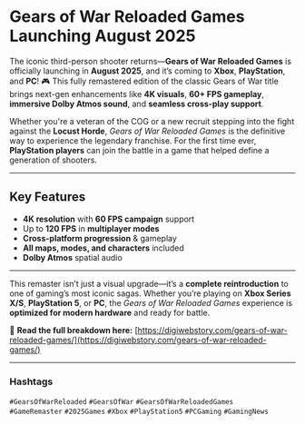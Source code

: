 # Gears of War Reloaded Games Launching August 2025

The iconic third-person shooter returns—**Gears of War Reloaded Games** is officially launching in **August 2025**, and it’s coming to **Xbox**, **PlayStation**, and **PC**! 🎮 This fully remastered edition of the classic Gears of War title brings next-gen enhancements like **4K visuals**, **60+ FPS gameplay**, **immersive Dolby Atmos sound**, and **seamless cross-play support**.

Whether you're a veteran of the COG or a new recruit stepping into the fight against the **Locust Horde**, *Gears of War Reloaded Games* is the definitive way to experience the legendary franchise. For the first time ever, **PlayStation players** can join the battle in a game that helped define a generation of shooters.

---

##  Key Features

-  **4K resolution** with **60 FPS campaign** support  
-  Up to **120 FPS** in **multiplayer modes**  
-  **Cross-platform progression** & gameplay  
-  **All maps, modes, and characters** included  
-  **Dolby Atmos** spatial audio  

---

This remaster isn’t just a visual upgrade—it’s a **complete reintroduction** to one of gaming’s most iconic sagas. Whether you’re playing on **Xbox Series X/S**, **PlayStation 5**, or **PC**, the *Gears of War Reloaded Games* experience is **optimized for modern hardware** and ready for battle.

📖 **Read the full breakdown here:** [https://digiwebstory.com/gears-of-war-reloaded-games/](https://digiwebstory.com/gears-of-war-reloaded-games/)

---

###  Hashtags

`#GearsOfWarReloaded` `#GearsOfWar` `#GearsOfWarReloadedGames`  
`#GameRemaster` `#2025Games` `#Xbox` `#PlayStation5` `#PCGaming` `#GamingNews`
